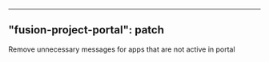 
---
"fusion-project-portal": patch
--- 
Remove unnecessary messages for apps that are not active in portal
